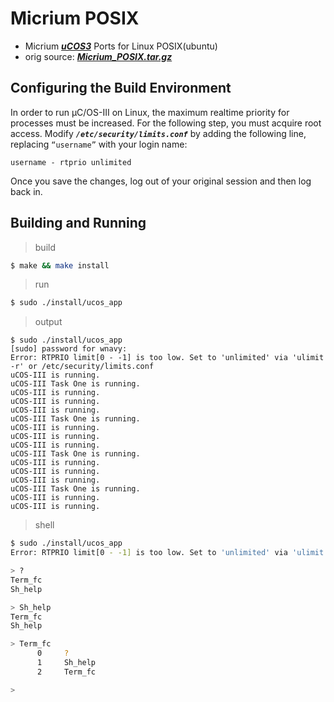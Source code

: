 # Micrium POSIX

* Micrium ***[uCOS3](https://github.com/weston-embedded/uC-OS3)*** Ports for Linux POSIX(ubuntu)
* orig source: ***[Micrium_POSIX.tar.gz](https://github.com/WHJWNAVY/Micrium-uCOS/blob/master/orig/Micrium_POSIX.tar.gz)***

## Configuring the Build Environment

In order to run µC/OS-III on Linux, the maximum realtime priority for processes must be increased. For the following step, you must acquire root access. Modify ***`/etc/security/limits.conf`*** by adding the following line, replacing `“username”` with your login name:

```
username - rtprio unlimited
```


Once you save the changes, log out of your original session and then log back in.

## Building and Running

> build

```bash
$ make && make install
```

> run

```bash
$ sudo ./install/ucos_app
```

> output

```
$ sudo ./install/ucos_app
[sudo] password for wnavy:
Error: RTPRIO limit[0 - -1] is too low. Set to 'unlimited' via 'ulimit -r' or /etc/security/limits.conf
uCOS-III is running.
uCOS-III Task One is running.
uCOS-III is running.
uCOS-III is running.
uCOS-III is running.
uCOS-III Task One is running.
uCOS-III is running.
uCOS-III is running.
uCOS-III is running.
uCOS-III Task One is running.
uCOS-III is running.
uCOS-III is running.
uCOS-III is running.
uCOS-III Task One is running.
uCOS-III is running.
uCOS-III is running.
```

> shell

```bash
$ sudo ./install/ucos_app
Error: RTPRIO limit[0 - -1] is too low. Set to 'unlimited' via 'ulimit -r' or /etc/security/limits.conf

> ?
Term_fc
Sh_help

> Sh_help
Term_fc
Sh_help

> Term_fc
      0     ?
      1     Sh_help
      2     Term_fc

>
```
